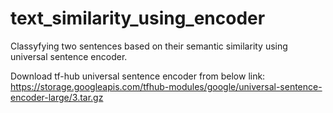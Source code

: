 # text_similarity_using_encoder
Classyfying two sentences based on their semantic similarity using universal sentence encoder.

Download tf-hub universal sentence encoder from below link:
https://storage.googleapis.com/tfhub-modules/google/universal-sentence-encoder-large/3.tar.gz


